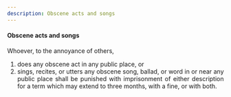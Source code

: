 ```yaml
---
description: Obscene acts and songs
---
```


#### Obscene acts and songs
<div style="text-align: justify">

Whoever, to the annoyance of others,

</div>

1. <div style="text-align: justify"> does any obscene act in any public place, or </div>
2. <div style="text-align: justify"> sings, recites, or utters any obscene song, ballad, or word in or near any public place shall be punished with imprisonment of either description for a term which may extend to three months, with a fine, or with both. </div>
